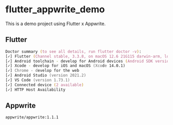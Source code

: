 # flutter_appwrite_demo

This is a demo project using Flutter x Appwrite.

## Flutter 

```zsh
Doctor summary (to see all details, run flutter doctor -v):
[✓] Flutter (Channel stable, 3.3.8, on macOS 12.6 21G115 darwin-arm, locale ja-JP)
[✓] Android toolchain - develop for Android devices (Android SDK version 31.0.0)
[✓] Xcode - develop for iOS and macOS (Xcode 14.0.1)
[✓] Chrome - develop for the web
[✓] Android Studio (version 2021.2)
[✓] VS Code (version 1.73.1)
[✓] Connected device (2 available)
[✓] HTTP Host Availability

```

## Appwrite

```
appwrite/appwrite:1.1.1
```
